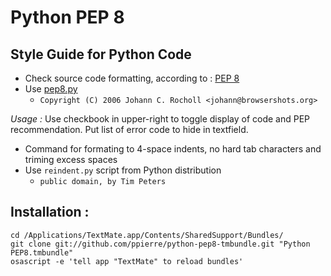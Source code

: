 Python PEP 8
============

Style Guide for Python Code
---------------------------

* Check source code formatting, according to : [PEP 8](http://www.python.org/dev/peps/pep-0008/)
* Use [pep8.py](http://svn.browsershots.org/trunk/devtools/pep8/pep8.py)
  * ``Copyright (C) 2006 Johann C. Rocholl <johann@browsershots.org>``

_Usage :_ Use checkbook in upper-right to toggle display of code and PEP recommendation. Put list of error code to hide in textfield.

* Command for formating to 4-space indents, no hard tab characters and triming excess spaces
* Use ``reindent.py`` script from Python distribution
  * ``public domain, by Tim Peters``

Installation :
--------------

    cd /Applications/TextMate.app/Contents/SharedSupport/Bundles/
    git clone git://github.com/ppierre/python-pep8-tmbundle.git "Python PEP8.tmbundle"
    osascript -e 'tell app "TextMate" to reload bundles'
